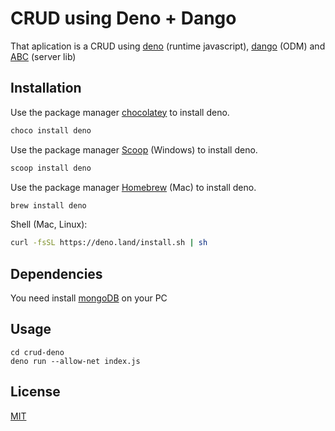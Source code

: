 # CRUD using Deno + Dango

That aplication is a CRUD using [deno](https://deno.land/) (runtime javascript), [dango](https://dangodb.land/) (ODM) and [ABC](https://deno.land/x/abc@v1.3.3) (server lib)

## Installation

Use the package manager [chocolatey](https://chocolatey.org/) to install deno.
```bash
choco install deno
```

Use the package manager [Scoop](https://scoop.sh/) (Windows) to install deno.
```bash
scoop install deno
```

Use the package manager [Homebrew](https://formulae.brew.sh/formula/deno) (Mac) to install deno.
```bash
brew install deno
```

Shell (Mac, Linux):
```bash
curl -fsSL https://deno.land/install.sh | sh
```

## Dependencies
You need install [mongoDB](https://www.mongodb.com/try/download/community) on your PC

## Usage
```deno
cd crud-deno
deno run --allow-net index.js
```

## License
[MIT](https://choosealicense.com/licenses/mit/)
